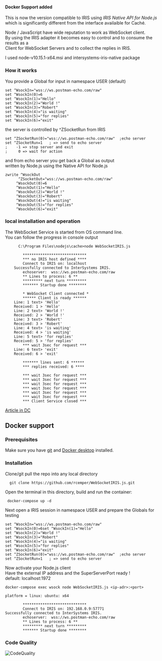 #### Docker Support added

This is now the version compatible to IRIS using _IRIS Native API for Node.js_   
which is significantly different from the interface availaible for Caché.      

Node / JavaScript have wide reputation to work as WebSocket client.  
By using the IRIS adapter it becomes easy to control and to consume the results as a   
Client for WebSocket Servers and to collect the replies in IRIS.   

I used node-v10.15.1-x64.msi and intersystems-iris-native package

### How it works
You provide a Global for input in namespace USER (default)
~~~
set ^WsockIn="wss://ws.postman-echo.com/raw"
set ^WsockIn(0)=6
set ^WsockIn(1)="Hello"
set ^WsockIn(2)="World !"
set ^WsockIn(3)="Robert"
set ^WsockIn(4)="is waiting"
set ^WsockIn(5)="for replies"
set ^WsockIn(6)="exit"
~~~
the server is controlled by ^ZSocketRun from IRIS   
~~~ 
set ^ZSocketRun(0)="wss://ws.postman-echo.com/raw"  ;echo server
set ^ZSocketRun=1   ; => send to echo server  
;    -1 => stop server and exit  
;     0 => wait for action  
~~~
and from echo server you get back a Global as output  
written by Node.js using the Native API for Node.js
~~~
zwrite ^WsockOut
      ^ZSocketOut="wss://ws.postman-echo.com/raw"
     ^WsockOut(0)=6
     ^WsockOut(1)="Hello"
     ^WsockOut(2)="World !"
     ^WsockOut(3)="Robert"
     ^WsockOut(4)="is waiting"
     ^WsockOut(5)="for replies"
     ^WsockOut(6)="exit"
~~~
### local installation and operation
The WebSocket Service is started from OS command line.  
You can follow the progress in console output
~~~
      C:\Program Files\nodejs\cache>node WebSocketIRIS.js

        *****************************
        *** no IRIS host defined ****
        Connect to IRIS on: localhost
    Successfully connected to InterSystems IRIS.
        echoserver:  wss://ws.postman-echo.com/raw
        ** Lines to process: 6 **
        ********* next turn *********
        ******* Startup done ********

        * WebSocket Client connected *
        ****** Client is ready ******
    Line: 1 text> 'Hello'
    Received: 1 > 'Hello'
    Line: 2 text> 'World !'
    Received: 2 > 'World !'
    Line: 3 text> 'Robert'
    Received: 3 > 'Robert'
    Line: 4 text> 'is waiting'
    Received: 4 > 'is waiting'
    Line: 5 text> 'for replies'
    Received: 5 > 'for replies'
        *** wait 3sec for request ***
    Line: 6 text> 'exit'
    Received: 6 > 'exit'

        ******* lines sent: 6 ******
        *** replies received: 6 ****

        *** wait 3sec for request ***
        *** wait 3sec for request ***
        *** wait 3sec for request ***
        *** wait 3sec for request ***
        *** wait 3sec for request ***
        *** wait 3sec for request ***
        *** Client Service closed ***
~~~
[Article in DC](https://community.intersystems.com/post/client-websockets-based-nodejs#comment-128726)

## Docker support
### Prerequisites
Make sure you have [git](https://git-scm.com/book/en/v2/Getting-Started-Installing-Git) and [Docker desktop](https://www.docker.com/products/docker-desktop) installed.
### Installation
Clone/git pull the repo into any local directory   
~~~
  git clone https://github.com/rcemper/WebSocketIRIS.js.git    
~~~    
Open the terminal in this directory, build and run the container:    
~~~
 docker-compose up -d
~~~
Next open a IRIS session in namespace USER and prepare the Globals for testing  
~~~
set ^WsockIn="wss://ws.postman-echo.com/raw"
set ^WsockIn(0)=6set ^WsockIn(1)="Hello"
set ^WsockIn(2)="World !"
set ^WsockIn(3)="Robert"
set ^WsockIn(4)="is waiting"
set ^WsockIn(5)="for replies"
set ^WsockIn(6)="exit"
set ^ZSocketRun(0)="wss://ws.postman-echo.com/raw"  ;echo server
set ^ZSocketRun=1   ; => send to echo server 
~~~
Now activate your Node.js client  
Have the external IP address and the SuperServerPort ready  !   
default: localhost:1972
~~~
docker-compose exec wsock node WebSocketIRIS.js <ip-adr>:<port>

platform = linux: ubuntu: x64

        *****************************
        Connect to IRIS on: 192.168.0.9:57771
Successfully connected to InterSystems IRIS.
        echoserver:  wss://ws.postman-echo.com/raw
        ** Lines to process: 6 **
        ********* next turn *********
        ******* Startup done ********
~~~

### Code Quality ###    
![CodeQuality](https://raw.githubusercontent.com/rcemper/WebSocketIRIS.js/master/CodeQuality.JPG)      
